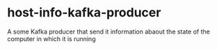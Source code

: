 # host-info-kafka-producer
A some Kafka producer that send it information abaout the state of the computer in which it is running
